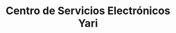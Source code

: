 ---
title: "Centro de Servicios Electrónicos Yari"
url: /limon/centro-de-servicios-electronicos-yari/
shop: Elektronik
---